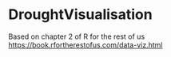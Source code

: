 # DroughtVisualisation
Based on chapter 2 of R for the rest of us https://book.rfortherestofus.com/data-viz.html
